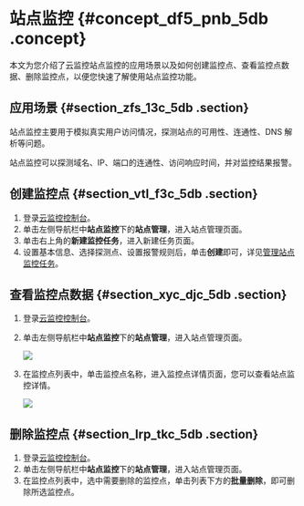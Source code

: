 # 站点监控 {#concept_df5_pnb_5db .concept}

本文为您介绍了云监控站点监控的应用场景以及如何创建监控点、查看监控点数据、删除监控点，以便您快速了解使用站点监控功能。

## 应用场景 {#section_zfs_13c_5db .section}

站点监控主要用于模拟真实用户访问情况，探测站点的可用性、连通性、DNS 解析等问题。

站点监控可以探测域名、IP、端口的连通性、访问响应时间，并对监控结果报警。

## 创建监控点 {#section_vtl_f3c_5db .section}

1.  登录[云监控控制台](https://cms-intl.console.aliyun.com)。
2.  单击左侧导航栏中**站点监控**下的**站点管理**，进入站点管理页面。
3.  单击右上角的**新建监控任务**，进入新建任务页面。
4.  设置基本信息、选择探测点、设置报警规则后，单击**创建**即可，详见[管理站点监控任务](../../../../intl.zh-CN/用户指南/站点监控/管理站点监控任务.md#)。

## 查看监控点数据 {#section_xyc_djc_5db .section}

1.  登录[云监控控制台](https://cms-intl.console.aliyun.com)。
2.  单击左侧导航栏中**站点监控**下的**站点管理**，进入站点管理页面。

    ![](http://static-aliyun-doc.oss-cn-hangzhou.aliyuncs.com/assets/img/6127/156040907213789_zh-CN.png)

3.  在监控点列表中，单击监控点名称，进入监控点详情页面，您可以查看站点监控详情。

    ![](http://static-aliyun-doc.oss-cn-hangzhou.aliyuncs.com/assets/img/6127/156040907213790_zh-CN.png)


## 删除监控点 {#section_lrp_tkc_5db .section}

1.  登录[云监控控制台](https://cms-intl.console.aliyun.com)。
2.  单击左侧导航栏中**站点监控**下的**站点管理**，进入站点管理页面。
3.  在监控点列表中，选中需要删除的监控点，单击列表下方的**批量删除**，即可删除所选监控点。

